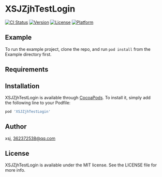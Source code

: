 # XSJZjhTestLogin

[![CI Status](https://img.shields.io/travis/xsj/XSJZjhTestLogin.svg?style=flat)](https://travis-ci.org/xsj/XSJZjhTestLogin)
[![Version](https://img.shields.io/cocoapods/v/XSJZjhTestLogin.svg?style=flat)](https://cocoapods.org/pods/XSJZjhTestLogin)
[![License](https://img.shields.io/cocoapods/l/XSJZjhTestLogin.svg?style=flat)](https://cocoapods.org/pods/XSJZjhTestLogin)
[![Platform](https://img.shields.io/cocoapods/p/XSJZjhTestLogin.svg?style=flat)](https://cocoapods.org/pods/XSJZjhTestLogin)

## Example

To run the example project, clone the repo, and run `pod install` from the Example directory first.

## Requirements

## Installation

XSJZjhTestLogin is available through [CocoaPods](https://cocoapods.org). To install
it, simply add the following line to your Podfile:

```ruby
pod 'XSJZjhTestLogin'
```

## Author

xsj, 362372538@qq.com

## License

XSJZjhTestLogin is available under the MIT license. See the LICENSE file for more info.
